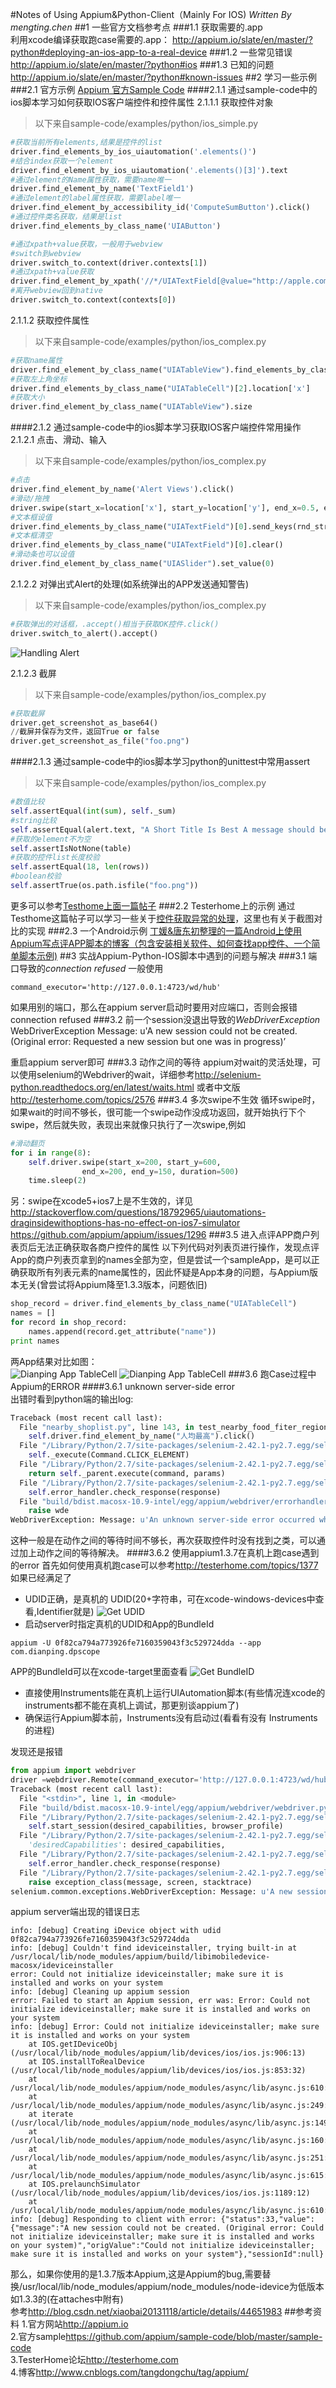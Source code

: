 #Notes of Using Appium&Python-Client（Mainly For IOS)
*Written By mengting.chen*
##1 一些官方文档参考点
###1.1 获取需要的.app  
利用xcode编译获取跑case需要的.app：
<http://appium.io/slate/en/master/?python#deploying-an-ios-app-to-a-real-device>
###1.2 一些常见错误
<http://appium.io/slate/en/master/?python#ios>
###1.3 已知的问题
<http://appium.io/slate/en/master/?python#known-issues>
##2 学习一些示例
###2.1 官方示例
[Appium 官方Sample Code](https://github.com/appium/sample-code/blob/master/sample-code/examples/python/)
####2.1.1 通过sample-code中的ios脚本学习如何获取IOS客户端控件和控件属性
2.1.1.1 获取控件对象

>以下来自sample-code/examples/python/ios_simple.py

```python
#获取当前所有elements,结果是控件的list
driver.find_elements_by_ios_uiautomation('.elements()') 
#结合index获取一个element
driver.find_element_by_ios_uiautomation('.elements()[3]').text
#通过element的Name属性获取，需要name唯一
driver.find_element_by_name('TextField1')
#通过element的label属性获取，需要label唯一
driver.find_element_by_accessibility_id('ComputeSumButton').click()
#通过控件类名获取，结果是list
driver.find_elements_by_class_name('UIAButton')

#通过xpath+value获取，一般用于webview
#switch到webview
driver.switch_to.context(driver.contexts[1])  
#通过xpath+value获取
driver.find_element_by_xpath('//*/UIATextField[@value="http://apple.com"]') 
#离开webview回到native 
driver.switch_to.context(contexts[0])
```
2.1.1.2 获取控件属性
>以下来自sample-code/examples/python/ios_complex.py

```python
#获取name属性
driver.find_element_by_class_name("UIATableView").find_elements_by_class_name("UIATableCell")[0].get_attribute("name")
#获取左上角坐标
driver.find_elements_by_class_name("UIATableCell")[2].location['x']
#获取大小
driver.find_element_by_class_name("UIATableView").size
```
####2.1.2 通过sample-code中的ios脚本学习获取IOS客户端控件常用操作
2.1.2.1 点击、滑动、输入
>以下来自sample-code/examples/python/ios_complex.py

```python
#点击
driver.find_element_by_name('Alert Views').click()
#滑动/拖拽
driver.swipe(start_x=location['x'], start_y=location['y'], end_x=0.5, end_y=location['y'], duration=800)
#文本框设值
driver.find_elements_by_class_name("UIATextField")[0].send_keys(rnd_string)
#文本框清空
driver.find_elements_by_class_name("UIATextField")[0].clear()
#滑动条也可以设值
driver.find_element_by_class_name("UIASlider").set_value(0)
```
2.1.2.2 对弹出式Alert的处理(如系统弹出的APP发送通知警告)
>以下来自sample-code/examples/python/ios_complex.py

```python
#获取弹出的对话框，.accept()相当于获取OK控件.click()
driver.switch_to_alert().accept() 
```
![Handling Alert](../images/handle_alert.jpg)

2.1.2.3 截屏
>以下来自sample-code/examples/python/ios_complex.py

```python
#获取截屏
driver.get_screenshot_as_base64()
//截屏并保存为文件，返回True or false
driver.get_screenshot_as_file("foo.png")  
```
####2.1.3 通过sample-code中的ios脚本学习python的unittest中常用assert
>以下来自sample-code/examples/python/ios_complex.py

```python
#数值比较
self.assertEqual(int(sum), self._sum)
#string比较
self.assertEqual(alert.text, "A Short Title Is Best A message should be a short, complete sentence.")
#获取的element不为空  
self.assertIsNotNone(table)
#获取的控件list长度校验
self.assertEqual(18, len(rows))
#boolean校验
self.assertTrue(os.path.isfile("foo.png"))
```
更多可以参考[Testhome上面一篇帖子]("http://testerhome.com/topics/2593")
###2.2 Testerhome上的示例
通过Testhome这篇帖子可以学习一些关于[控件获取异常的处理](http://testerhome.com/topics/201)，这里也有关于截图对比的实现
###2.3 一个Android示例
[丁媛&唐东初整理的一篇Android上使用Appium写点评APP脚本的博客（包含安装相关软件、如何查找app控件、一个简单脚本示例)](http://www.cnblogs.com/tangdongchu/p/4432808.html)
##3 实战Appium-Python-IOS脚本中遇到的问题与解决
###3.1 端口导致的*connection refused*
一般使用
```
command_executor='http://127.0.0.1:4723/wd/hub'
```
如果用别的端口，那么在appium server启动时要用对应端口，否则会报错 connection refused
###3.2 前一个session没退出导致的*WebDriverException*
WebDriverException Message: u'A new session could not be created. (Original error: Requested a new session but one was in progress)’

重启appium server即可
###3.3 动作之间的等待
appium对wait的灵活处理，可以使用selenium的Webdriver的wait，详细参考<http://selenium-python.readthedocs.org/en/latest/waits.html>
或者中文版<http://testerhome.com/topics/2576>
###3.4 多次swipe不生效
循环swipe时，如果wait的时间不够长，很可能一个swipe动作没成功返回，就开始执行下个swipe，然后就失败，表现出来就像只执行了一次swipe,例如

```python
#滑动翻页
for i in range(8):  
	self.driver.swipe(start_x=200, start_y=600,
                end_x=200, end_y=150, duration=500)
	time.sleep(2)
```            
另：swipe在xcode5+ios7上是不生效的，详见
<http://stackoverflow.com/questions/18792965/uiautomations-draginsidewithoptions-has-no-effect-on-ios7-simulator>
<https://github.com/appium/appium/issues/1296>
###3.5 进入点评APP商户列表页后无法正确获取各商户控件的属性
以下列代码对列表页进行操作，发现点评App的商户列表页拿到的names全部为空，但是尝试一个sampleApp，是可以正确获取所有列表元素的name属性的，因此怀疑是App本身的问题，与Appium版本无关(曾尝试将Appium降至1.3.3版本，问题依旧)

```python
shop_record = driver.find_elements_by_class_name("UIATableCell")
names = []
for record in shop_record:
    names.append(record.get_attribute("name"))
print names    
```
两App结果对比如图：  
![Dianping App TableCell](../images/Dianping.app.getTableCellNames.jpg)
![Dianping App TableCell](../images/UICatalog.app.getTableCellNames.jpg)
###3.6 跑Case过程中Appium的ERROR
####3.6.1 unknown server-side error  
出错时看到python端的输出log:

```python
Traceback (most recent call last):
  File "nearby_shoplist.py", line 143, in test_nearby_food_fiter_regions_categories_sorts
    self.driver.find_element_by_name("人均最高").click()
  File "/Library/Python/2.7/site-packages/selenium-2.42.1-py2.7.egg/selenium/webdriver/remote/webelement.py", line 60, in click
    self._execute(Command.CLICK_ELEMENT)
  File "/Library/Python/2.7/site-packages/selenium-2.42.1-py2.7.egg/selenium/webdriver/remote/webelement.py", line 370, in _execute
    return self._parent.execute(command, params)
  File "/Library/Python/2.7/site-packages/selenium-2.42.1-py2.7.egg/selenium/webdriver/remote/webdriver.py", line 173, in execute
    self.error_handler.check_response(response)
  File "build/bdist.macosx-10.9-intel/egg/appium/webdriver/errorhandler.py", line 29, in check_response
    raise wde
WebDriverException: Message: u'An unknown server-side error occurred while processing the command.'
```
这种一般是在动作之间的等待时间不够长，再次获取控件时没有找到之类，可以通过加上动作之间的等待解决。
####3.6.2 使用appium1.3.7在真机上跑case遇到的error
首先如何使用真机跑case可以参考<http://testerhome.com/topics/1377>
如果已经满足了  

* UDID正确，是真机的 UDID(20+字符串，可在xcode-windows-devices中查看,Identifier就是)
![Get UDID](../images/device-udid.png)
* 启动server时指定真机的UDID和App的BundleId

```
appium -U 0f82ca794a773926fe7160359043f3c529724dda --app com.dianping.dpscope
```
  APP的BundleId可以在xcode-target里面查看
![Get BundleID](../images/app-bundleid.png)

* 直接使用Instruments能在真机上运行UIAutomation脚本(有些情况连xcode的instruments都不能在真机上调试，那更别谈appium了)
* 确保运行Appium脚本前，Instruments没有启动过(看看有没有 Instruments的进程)

发现还是报错

```python
from appium import webdriver
driver =webdriver.Remote(command_executor='http://127.0.0.1:4723/wd/hub',desired_capabilities={'deviceName':'','platformName': 'iOS',})
Traceback (most recent call last):
  File "<stdin>", line 1, in <module>
  File "build/bdist.macosx-10.9-intel/egg/appium/webdriver/webdriver.py", line 35, in __init__
  File "/Library/Python/2.7/site-packages/selenium-2.42.1-py2.7.egg/selenium/webdriver/remote/webdriver.py", line 73, in __init__
    self.start_session(desired_capabilities, browser_profile)
  File "/Library/Python/2.7/site-packages/selenium-2.42.1-py2.7.egg/selenium/webdriver/remote/webdriver.py", line 121, in start_session
    'desiredCapabilities': desired_capabilities,
  File "/Library/Python/2.7/site-packages/selenium-2.42.1-py2.7.egg/selenium/webdriver/remote/webdriver.py", line 173, in execute
    self.error_handler.check_response(response)
  File "/Library/Python/2.7/site-packages/selenium-2.42.1-py2.7.egg/selenium/webdriver/remote/errorhandler.py", line 164, in check_response
    raise exception_class(message, screen, stacktrace)
selenium.common.exceptions.WebDriverException: Message: u'A new session could not be created. (Original error: Could not initialize ideviceinstaller; make sure it is installed and works on your system)'
```
appium server端出现的错误日志

```
info: [debug] Creating iDevice object with udid 0f82ca794a773926fe7160359043f3c529724dda
info: [debug] Couldn't find ideviceinstaller, trying built-in at /usr/local/lib/node_modules/appium/build/libimobiledevice-macosx/ideviceinstaller
error: Could not initialize ideviceinstaller; make sure it is installed and works on your system
info: [debug] Cleaning up appium session
error: Failed to start an Appium session, err was: Error: Could not initialize ideviceinstaller; make sure it is installed and works on your system
info: [debug] Error: Could not initialize ideviceinstaller; make sure it is installed and works on your system
    at IOS.getIDeviceObj (/usr/local/lib/node_modules/appium/lib/devices/ios/ios.js:906:13)
    at IOS.installToRealDevice (/usr/local/lib/node_modules/appium/lib/devices/ios/ios.js:853:32)
    at /usr/local/lib/node_modules/appium/node_modules/async/lib/async.js:610:21
    at /usr/local/lib/node_modules/appium/node_modules/async/lib/async.js:249:17
    at iterate (/usr/local/lib/node_modules/appium/node_modules/async/lib/async.js:149:13)
    at /usr/local/lib/node_modules/appium/node_modules/async/lib/async.js:160:25
    at /usr/local/lib/node_modules/appium/node_modules/async/lib/async.js:251:21
    at /usr/local/lib/node_modules/appium/node_modules/async/lib/async.js:615:34
    at IOS.prelaunchSimulator (/usr/local/lib/node_modules/appium/lib/devices/ios/ios.js:1189:12)
    at /usr/local/lib/node_modules/appium/node_modules/async/lib/async.js:610:21
info: [debug] Responding to client with error: {"status":33,"value":{"message":"A new session could not be created. (Original error: Could not initialize ideviceinstaller; make sure it is installed and works on your system)","origValue":"Could not initialize ideviceinstaller; make sure it is installed and works on your system"},"sessionId":null}
```
那么，如果你使用的是1.3.7版本Appium,这是Appium的bug,需要替换/usr/local/lib/node_modules/appium/node_modules/node-idevice为低版本如1.3.3的(在attaches中附有)  
参考<http://blog.csdn.net/xiaobai20131118/article/details/44651983>
##参考资料
1.官方网站<http://appium.io>  
2.官方sample<https://github.com/appium/sample-code/blob/master/sample-code>  
3.TesterHome论坛<http://testerhome.com>  
4.博客<http://www.cnblogs.com/tangdongchu/tag/appium/>    
